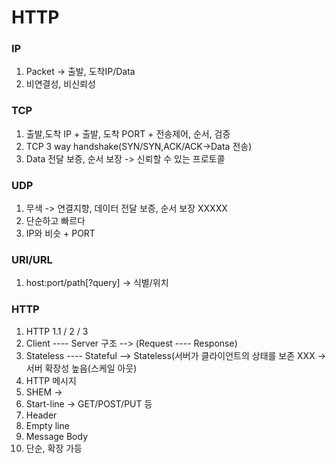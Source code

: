 # HTTP

### IP

  1. Packet -> 출발, 도착IP/Data
  2. 비연결성, 비신뢰성
    
### TCP

  1. 출발,도착 IP + 출발, 도착 PORT + 전송제어, 순서, 검증
  2. TCP 3 way handshake(SYN/SYN,ACK/ACK->Data 전송)
  3. Data 전달 보증, 순서 보장 -> 신뢰할 수 있는 프로토콜


### UDP

  1. 무색 -> 연결지향, 데이터 전달 보증, 순서 보장 XXXXX
  2. 단순하고 빠르다
  3. IP와 비슷 + PORT


### URI/URL

  1. host:port/path[?query]  -> 식별/위치
  
### HTTP

  1. HTTP 1.1 / 2 / 3 
  2. Client ---- Server 구조  --> (Request ---- Response)
  3. Stateless ---- Stateful  --> Stateless(서버가 클라이언트의 상태를 보존 XXX -> 서버 확장성 높음(스케일 아웃)
  4. HTTP 메시지
  5.    SHEM ->
  6. Start-line -> GET/POST/PUT 등 
  7. Header
  8. Empty line
  9. Message Body
  10. 단순, 확장 가등
